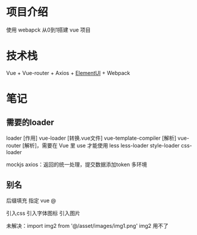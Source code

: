 # 项目介绍
使用 webapck 从0到1搭建 vue 项目

# 技术栈
Vue + Vue-router + Axios + [ElementUI](http://element-cn.eleme.io/#/zh-CN/component/steps) + Webpack

# 笔记
## 需要的loader
loader [作用]
vue-loader [转换.vue文件]
vue-template-compiler [解析<template></template>]
vue-router [解析<router-view></router-view>]，需要在 Vue 里 use 才能使用
less less-loader
style-loader
css-loader

mockjs
axios：返回的统一处理，提交数据添加token
多环境

## 别名
后缀填充
指定 vue
@

引入css
引入字体图标
引入图片


未解决：import img2 from '@/asset/images/img1.png'   img2 用不了